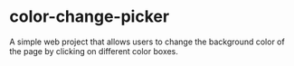 # color-change-picker
A simple web project that allows users to change the background color of the page by clicking on different color boxes.

